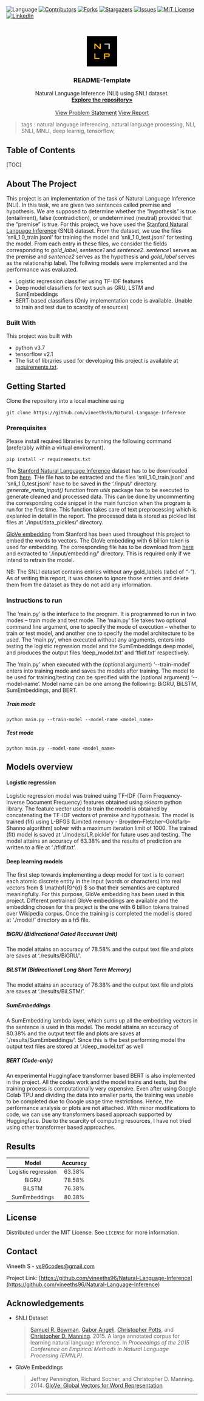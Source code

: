  ![Language](https://img.shields.io/badge/language-python--3.7-blue) [![Contributors][contributors-shield]][contributors-url] [![Forks][forks-shield]][forks-url] [![Stargazers][stars-shield]][stars-url] [![Issues][issues-shield]][issues-url] [![MIT License][license-shield]][license-url] [![LinkedIn][linkedin-shield]][linkedin-url]

<!-- PROJECT LOGO -->
<br />

<p align="center">
  <a href="https://github.com/vineeths96/Natural-Language-Inference">
    <img src="results/logo.jpg" alt="Logo" width="80" height="80">
  </a>
  <h3 align="center">README-Template</h3>
  <p align="center">
    Natural Language Inference (NLI) using SNLI dataset.
    <br />
    <a href=https://github.com/vineeths96/Natural-Language-Inference><strong>Explore the repository»</strong></a>
    <br />
    <br />
    <a href=https://github.com/vineeths96/Natural-Language-Inference/blob/master/results/Project3.pdf>View Problem Statement</a>
    <a href=https://github.com/vineeths96/Natural-Language-Inference/blob/master/results/Deep_Learning_Report_3.pdf>View Report</a>
  </p>


</p>

> tags : natural language inferencing, natural language processing, NLI, SNLI, MNLI, deep learnig, tensorflow,

<!-- TABLE OF CONTENTS -->
## Table of Contents

[TOC]



<!-- ABOUT THE PROJECT -->
## About The Project

This project is an implementation of the task of Natural Language Inference (NLI). In this task, we are given two sentences called premise and hypothesis. We are supposed to determine whether the ”hypothesis” is true (entailment), false (contradiction), or undetermined (neutral) provided that the ”premise” is true. For this project, we have used the [Stanford Natural Language Inference](https://nlp.stanford.edu/projects/snli/) (SNLI) dataset. From the dataset, we use the files ‘snli_1.0_train.jsonl’ for training the model and ‘snli_1.0_test.jsonl’ for testing the model. From each entry in these files, we consider the fields corresponding to *gold_label*, *sentence1* and *sentence2*. *sentence1* serves as the premise and *sentence2* serves as the hypothesis and *gold_label* serves as the relationship label. The follwing models were implemented and the performance was evaluated. 

* Logistic regression classifier using TF-IDF features
* Deep model classifiers for text such as GRU, LSTM and SumEmbeddings  
* BERT-based classifiers (Only implementation code is available. Unable to train and test due to scarcity of resources)

### Built With
This project was built with 

* python v3.7
* tensorflow v2.1
* The list of libraries used for developing this project is available at [requirements.txt](requirements.txt).



<!-- GETTING STARTED -->

## Getting Started

Clone the repository into a local machine using

```shell
git clone https://github.com/vineeths96/Natural-Language-Inference
```

### Prerequisites

Please install required libraries by running the following command (preferably within a virtual enviroment).

```shell
pip install -r requirements.txt
```

The [Stanford Natural Language Inference](https://nlp.stanford.edu/projects/snli/) dataset has to be downloaded from [here](https://nlp.stanford.edu/projects/snli/snli_1.0.zip). THe file has to be extracted and the files ‘snli_1.0_train.jsonl’ and ‘snli_1.0_test.jsonl’ have to be saved in the ‘./input/’ directory. *generate_meta_input()* function from *utils* package has to be executed to generate cleaned and processed data. This can be done by uncommenting the corresponding code snippet in the main function when the program is run for the first time. This function takes care of text preprocessing which is explanied in detail in the report. The processed data is stored as pickled list files at ‘./input/data_pickles/’ directory.

[GloVe embedding]( https://nlp.stanford.edu/projects/glove/) from Stanford has been used throughout this project to embed the words to vectors.  The GloVe embedding with 6 billion token is used for embedding. The corresponding file has to be download from [here](https://nlp.stanford.edu/data/glove.6B.zip) and extracted to ‘./input/embedding/’ directory. This is required only if we intend to retrain the model. 

NB: The SNLI dataset contains entries without any gold_labels (label of “-”). As of writing this report, it was chosen to ignore those entries and delete them from the dataset as they do not add any information.

### Instructions to run

The ‘main.py’ is the interface to the program. It is programmed to run in two modes – train mode and test mode. The ‘main.py’ file takes two optional command line argument, one to specify the mode of execution – whether to train or test model,  and another one to specify the model architecture to be used. The ‘main.py’, when executed without any arguments, enters into testing the logistic regression model and the SumEmbeddings deep model, and produces the output files ‘deep_model.txt’ and ‘tfidf.txt’ respectively.

The ‘main.py’ when executed with the (optional argument) ‘--train-model’ enters into training mode and saves the models after training. The model to be used for training/testing can be specified with the (optional argument) ‘--model-name’.  Model name can be one among the following: BiGRU, BiLSTM, SumEmbeddings, and BERT.

##### Train mode

```shell
python main.py --train-model --model-name <model_name>
```

##### Test mode

```shell
python main.py --model-name <model_name>
```



## Models overview

#### Logistic regression

Logistic regression model was trained using TF-IDF (Term Frequency-Inverse Document Frequency) features obtained using *sklearn* python library. The feature vector used to train the model is obtained by concatenating the TF-IDF vectors of premise and hypothesis. The model is trained (fit) using L-BFGS (Limited memory - Broyden–Fletcher–Goldfarb–Shanno algorithm) solver with a maximum iteration limit of 1000. The trained (fit) model is saved at ‘./models/LR.pickle’ for future uses and testing. The model attains an accuracy of 63.38% and the results of prediction are written to a file at ‘./tfidf.txt’.

#### Deep learning models

The first step towards implementing a deep model for text is to convert each atomic discrete entity in the input (words or characters) into real vectors from $ \mathbf{R}^{d} $ so that their semantics are captured meaningfully. For this purpose, GloVe embedding has been used in this project. Different pretrained GloVe embeddings are available and the embedding chosen for this project is the one with 6 billion tokens trained over Wikipedia corpus. Once the training is completed the model is stored at ‘./model/’ directory as a h5 file.

##### BiGRU (Bidirectional Gated Reccurent Unit)

The model attains an accuracy of 78.58% and the output text file and plots are saves at ‘./results/BiGRU/’.

##### BiLSTM (Bidirectional Long  Short Term Memory)

The model attains an accuracy of 76.38% and the output text file and plots are saves at ‘./results/BiLSTM/’.

##### SumEmbeddings

A SumEmbedding lambda layer, which sums up all the embedding vectors in the sentence is used in this model. The model attains an accuracy of 80.38% and the output text file and plots are saves at ‘./results/SumEmbeddings/’. Since this is the best performing model the output text files are stored at ‘./deep_model.txt’ as well

##### BERT (Code-only)

An experimental Huggingface transformer based BERT is also implemented in the project. All the codes work and the model trains and tests, but the training process is computationally very expensive. Even after using Google Colab TPU and dividing the data into smaller parts, the training was unable to be completed due to Google usage time restrictions. Hence, the performance analysis or plots are not attached. With minor modifications to code, we can use any transformers based approach supported by Huggingface. Due to the scarcity of computing resources, I have not tried using other transformer based approaches.



<!-- RESULTS -->

## Results

|      **Model**      | **Accuracy** |
| :-----------------: | :----------: |
| Logistic regression |    63.38%    |
|        BiGRU        |    78.58%    |
|       BiLSTM        |    76.38%    |
|    SumEmbeddings    |    80.38%    |



<!-- LICENSE -->

## License

Distributed under the MIT License. See `LICENSE` for more information.



<!-- CONTACT -->
## Contact

Vineeth S  - vs96codes@gmail.com

Project Link: [https://github.com/vineeths96/Natural-Language-Inference](https://github.com/vineeths96/Natural-Language-Inference)



<!-- ACKNOWLEDGEMENTS -->
## Acknowledgements

* SNLI Dataset

  > [Samuel R. Bowman](https://www.nyu.edu/projects/bowman/),  [Gabor Angeli](http://cs.stanford.edu/~angeli/),  [Christopher Potts](http://www.stanford.edu/~cgpotts/),  and [Christopher D. Manning](http://nlp.stanford.edu/~manning/).  2015.  A large annotated corpus for learning natural language inference.  In *Proceedings of the 2015 Conference on Empirical Methods in Natural Language Processing (EMNLP)*.

* GloVe Embeddings

  >Jeffrey Pennington, Richard Socher, and Christopher D. Manning. 2014.  [GloVe: Global Vectors for Word Representation](https://nlp.stanford.edu/pubs/glove.pdf)



<!-- MARKDOWN LINKS & IMAGES -->
<!-- https://www.markdownguide.org/basic-syntax/#reference-style-links -->

[contributors-shield]: https://img.shields.io/github/contributors/vineeths96/README-Template.svg?style=flat-square
[contributors-url]: https://github.com/vineeths96/README-Template/graphs/contributors
[forks-shield]: https://img.shields.io/github/forks/vineeths96/README-Template.svg?style=flat-square
[forks-url]: https://github.com/vineeths96/README-Template/network/members
[stars-shield]: https://img.shields.io/github/stars/vineeths96/README-Template.svg?style=flat-square
[stars-url]: https://github.com/vineeths96/README-Template/stargazers
[issues-shield]: https://img.shields.io/github/issues/vineeths96/README-Template.svg?style=flat-square
[issues-url]: https://github.com/vineeths96/README-Template/issues
[license-shield]: https://img.shields.io/badge/License-MIT-yellow.svg
[license-url]: https://github.com/vineeths96/README-Template/blob/master/LICENSE
[linkedin-shield]: https://img.shields.io/badge/-LinkedIn-black.svg?style=flat-square&logo=linkedin&colorB=555
[linkedin-url]: https://linkedin.com/in/vineeths
---

